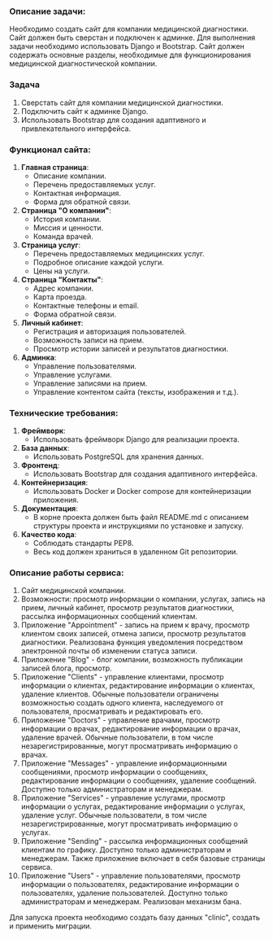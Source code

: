 ### Описание задачи:

Необходимо создать сайт для компании медицинской диагностики. Сайт должен быть сверстан и подключен к админке. Для
выполнения задачи необходимо использовать Django и Bootstrap. Сайт должен содержать основные разделы, необходимые для
функционирования медицинской диагностической компании.

### Задача

1. Сверстать сайт для компании медицинской диагностики.
2. Подключить сайт к админке Django.
3. Использовать Bootstrap для создания адаптивного и привлекательного интерфейса.

### Функционал сайта:

1. **Главная страница**:
    - Описание компании.
    - Перечень предоставляемых услуг.
    - Контактная информация.
    - Форма для обратной связи.
2. **Страница "О компании"**:
    - История компании.
    - Миссия и ценности.
    - Команда врачей.
3. **Страница услуг**:
    - Перечень предоставляемых медицинских услуг.
    - Подробное описание каждой услуги.
    - Цены на услуги.
4. **Страница "Контакты"**:
    - Адрес компании.
    - Карта проезда.
    - Контактные телефоны и email.
    - Форма обратной связи.
5. **Личный кабинет**:
    - Регистрация и авторизация пользователей.
    - Возможность записи на прием.
    - Просмотр истории записей и результатов диагностики.
6. **Админка**:
    - Управление пользователями.
    - Управление услугами.
    - Управление записями на прием.
    - Управление контентом сайта (тексты, изображения и т.д.).

### Технические требования:

1. **Фреймворк**:
    - Использовать фреймворк Django для реализации проекта.
2. **База данных**:
    - Использовать PostgreSQL для хранения данных.
3. **Фронтенд**:
    - Использовать Bootstrap для создания адаптивного интерфейса.
4. **Контейнеризация**:
    - Использовать Docker и Docker compose для контейнеризации приложения.
5. **Документация**:
    - В корне проекта должен быть файл README.md с описанием структуры проекта и инструкциями по установке и запуску.
6. **Качество кода**:
    - Соблюдать стандарты PEP8.
    - Весь код должен храниться в удаленном Git репозитории.

### Описание работы сервиса:

1. Сайт медицинской компании.
2. Возможности: просмотр информации о компании, услугах, запись на прием, личный кабинет, просмотр результатов
   диагностики, рассылка
   информационных сообщений клиентам.
3. Приложение "Appointment" - запись на прием к врачу, просмотр клиентом своих записей, отмена записи, просмотр
   результатов диагностики. Реализована функция уведомления посредством электронной почты об изменении статуса записи.
4. Приложение "Blog" - блог компании, возможность публикации записей блога, просмотр.
5. Приложение "Сlients" - управление клиентами, просмотр информации о клиентах, редактирование информации о клиентах,
   удаление клиентов. Обычные пользователи ограничены возможностью создать одного клиента, наследуемого от пользователя, просматривать и редактировать его.
6. Приложение "Doctors" - управление врачами, просмотр информации о врачах, редактирование информации о врачах, удаление
   врачей. Обычные пользователи, в том числе незарегистрированные, могут просматривать информацию о врачах.
7. Приложение "Messages" - управление информационными сообщениями, просмотр информации о сообщениях, редактирование
   информации о сообщениях, удаление сообщений. Доступно только администраторам и менеджерам.
8. Приложение "Services" - управление услугами, просмотр информации о услугах, редактирование информации о услугах,
   удаление услуг. Обычные пользователи, в том числе незарегистрированные, могут просматривать информацию о услугах.
9. Приложение  "Sending" - рассылка информационных сообщений клиентам по графику. Доступно только администраторам и
   менеджерам. Также приложение включает в себя базовые страницы сервиса.
10. Приложение "Users" - управление пользователями, просмотр информации о пользователях, редактирование информации о
    пользователях, удаление пользователей. Доступно только администраторам и менеджерам. Реализован механизм бана.

Для запуска проекта необходимо создать базу данных "clinic", создать и применить миграции.
